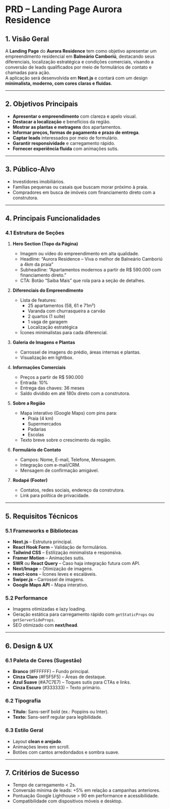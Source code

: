 
# PRD – Landing Page Aurora Residence

## 1. Visão Geral
A **Landing Page** do **Aurora Residence** tem como objetivo apresentar um empreendimento residencial em **Balneário Camboriú**, destacando seus diferenciais, localização estratégica e condições comerciais, visando a conversão de leads qualificados por meio de formulários de contato e chamadas para ação.  
A aplicação será desenvolvida em **Next.js** e contará com um design **minimalista, moderno, com cores claras e fluidas**.

---

## 2. Objetivos Principais
- **Apresentar o empreendimento** com clareza e apelo visual.
- **Destacar a localização** e benefícios da região.
- **Mostrar as plantas e metragens** dos apartamentos.
- **Informar preços, formas de pagamento e prazo de entrega**.
- **Captar leads** interessados por meio de formulário.
- **Garantir responsividade** e carregamento rápido.
- **Fornecer experiência fluida** com animações sutis.

---

## 3. Público-Alvo
- Investidores imobiliários.
- Famílias pequenas ou casais que buscam morar próximo à praia.
- Compradores em busca de imóveis com financiamento direto com a construtora.

---

## 4. Principais Funcionalidades

### 4.1 Estrutura de Seções
1. **Hero Section (Topo da Página)**  
   - Imagem ou vídeo do empreendimento em alta qualidade.  
   - Headline: “Aurora Residence – Viva o melhor de Balneário Camboriú a 4km da praia”  
   - Subheadline: “Apartamentos modernos a partir de R$ 590.000 com financiamento direto.”  
   - CTA: Botão “Saiba Mais” que rola para a seção de detalhes.

2. **Diferenciais do Empreendimento**  
   - Lista de features:  
     - 25 apartamentos (58, 61 e 71m²)  
     - Varanda com churrasqueira a carvão  
     - 2 quartos (1 suíte)  
     - 1 vaga de garagem  
     - Localização estratégica  
   - Ícones minimalistas para cada diferencial.

3. **Galeria de Imagens e Plantas**  
   - Carrossel de imagens do prédio, áreas internas e plantas.  
   - Visualização em lightbox.

4. **Informações Comerciais**  
   - Preços a partir de R$ 590.000  
   - Entrada: 10%  
   - Entrega das chaves: 36 meses  
   - Saldo dividido em até 180x direto com a construtora.

5. **Sobre a Região**  
   - Mapa interativo (Google Maps) com pins para:  
     - Praia (4 km)  
     - Supermercados  
     - Padarias  
     - Escolas  
   - Texto breve sobre o crescimento da região.

6. **Formulário de Contato**  
   - Campos: Nome, E-mail, Telefone, Mensagem.  
   - Integração com e-mail/CRM.  
   - Mensagem de confirmação amigável.

7. **Rodapé (Footer)**  
   - Contatos, redes sociais, endereço da construtora.  
   - Link para política de privacidade.

---

## 5. Requisitos Técnicos

### 5.1 Frameworks e Bibliotecas
- **Next.js** – Estrutura principal.
- **React Hook Form** – Validação de formulários.
- **Tailwind CSS** – Estilização minimalista e responsiva.
- **Framer Motion** – Animações sutis.
- **SWR** ou **React Query** – Caso haja integração futura com API.
- **Next/Image** – Otimização de imagens.
- **react-icons** – Ícones leves e escaláveis.
- **Swiper.js** – Carrossel de imagens.
- **Google Maps API** – Mapa interativo.

### 5.2 Performance
- Imagens otimizadas e lazy loading.
- Geração estática para carregamento rápido com `getStaticProps` ou `getServerSideProps`.
- SEO otimizado com **next/head**.

---

## 6. Design & UX

### 6.1 Paleta de Cores (Sugestão)
- **Branco** (#FFFFFF) – Fundo principal.
- **Cinza Claro** (#F5F5F5) – Áreas de destaque.
- **Azul Suave** (#A7C7E7) – Toques sutis para CTAs e links.
- **Cinza Escuro** (#333333) – Texto primário.

### 6.2 Tipografia
- **Título:** Sans-serif bold (ex.: Poppins ou Inter).
- **Texto:** Sans-serif regular para legibilidade.

### 6.3 Estilo Geral
- Layout **clean e arejado**.
- Animações leves em scroll.
- Botões com cantos arredondados e sombra suave.

---

## 7. Critérios de Sucesso
- Tempo de carregamento < 2s.
- Conversão mínima de leads: +5% em relação a campanhas anteriores.
- Pontuação Google Lighthouse > 90 em performance e acessibilidade.
- Compatibilidade com dispositivos móveis e desktop.

